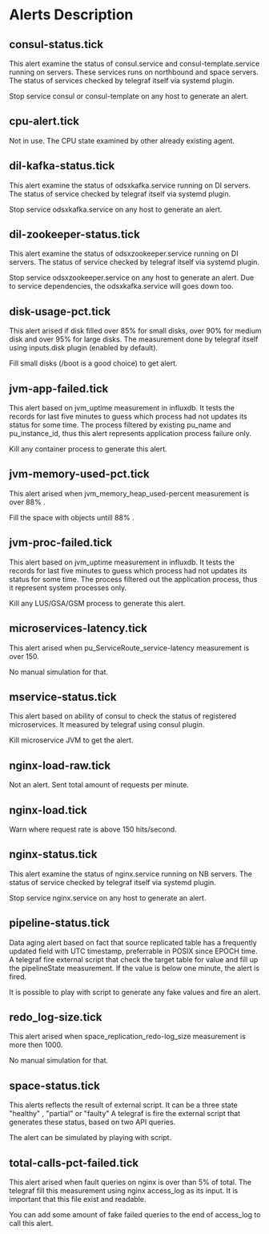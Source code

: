 Alerts Description
==================

 ## consul-status.tick

This alert examine the status of consul.service and consul-template.service running on servers.
These services runs on northbound and space servers.
The status of services checked by telegraf itself via systemd plugin.

Stop service consul or consul-template on any host to generate an alert.

 ## cpu-alert.tick

Not in use. The CPU state examined by other already existing agent.

 ## dil-kafka-status.tick

This alert examine the status of odsxkafka.service running on DI servers.
The status of service checked by telegraf itself via systemd plugin.

Stop service odsxkafka.service on any host to generate an alert.

 ## dil-zookeeper-status.tick

This alert examine the status of odsxzookeeper.service running on DI servers.
The status of service checked by telegraf itself via systemd plugin.

Stop service odsxzookeeper.service on any host to generate an alert.
Due to service dependencies, the odsxkafka.service will goes down too.

 ## disk-usage-pct.tick

This alert arised if disk filled over 85% for small disks, over 90% for medium disk and over 95% for large disks.
The measurement done by telegraf itself using inputs.disk plugin (enabled by default).

Fill small disks (/boot is a good choice) to get alert.

 ## jvm-app-failed.tick

This alert based on jvm_uptime measurement in influxdb.
It tests the records for last five minutes to guess which process had not updates its status for some time.
The process filtered by existing pu_name and pu_instance_id, thus this alert represents application process failure only.

Kill any container process to generate this alert.

 ## jvm-memory-used-pct.tick

This alert arised when jvm_memory_heap_used-percent measurement is over 88% .

Fill the space with objects untill 88% .

 ## jvm-proc-failed.tick

This alert based on jvm_uptime measurement in influxdb.
It tests the records for last five minutes to guess which process had not updates its status for some time.
The process filtered out the application process, thus it represent system processes only.

Kill any LUS/GSA/GSM process to generate this alert.

 ## microservices-latency.tick

This alert arised when pu_ServiceRoute_service-latency measurement is over 150.

No manual simulation for that.

 ## mservice-status.tick

This alert based on ability of consul to check the status  of registered microservices.
It measured by telegraf using consul plugin.

Kill microservice JVM to get the alert.

 ## nginx-load-raw.tick

Not an alert. Sent total amount of requests per minute.

 ## nginx-load.tick

Warn where request rate is above 150 hits/second.

 ## nginx-status.tick

This alert examine the status of nginx.service running on NB servers.
The status of service checked by telegraf itself via systemd plugin.

Stop service nginx.service on any host to generate an alert.

 ## pipeline-status.tick

Data aging alert based on fact that source replicated table has a frequently updated field with UTC timestamp, preferrable in POSIX since EPOCH time.
A telegraf fire external script that check the target table for value and fill up the pipelineState measurement.
If the value is below one minute, the alert is fired.

It is possible to play with script to generate any fake values and fire an alert.

 ## redo_log-size.tick

This alert arised when space_replication_redo-log_size measurement is more then 1000.

No manual simulation for that.

 ## space-status.tick

This alerts reflects the result of external script.
It can be a three state "healthy" , "partial" or "faulty"
A telegraf is fire the external script that generates these status, based on two API queries.

The alert can be simulated by playing with script.

 ## total-calls-pct-failed.tick

This alert arised when fault queries on nginx is over than 5% of total.
The telegraf fill this measurement using nginx access_log as its input.
It is important that this file exist and readable.

You can add some amount of fake failed queries to the end of access_log to call this alert.
